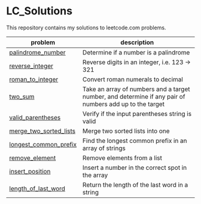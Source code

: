 # LC_Solutions
This repository contains my solutions to leetcode.com problems.

|problem|description|
|---|---|
|[palindrome_number](palindrome_number.py)|Determine if a number is a palindrome|
|[reverse_integer](reverse_integer.py)|Reverse digits in an integer, i.e. 123 -> 321|
|[roman_to_integer](roman_to_integer.py)|Convert roman numerals to decimal|
|[two_sum](two_sum.py)|Take an array of numbers and a target number, and determine if any pair of numbers add up to the target|
|[valid_parentheses](valid_parentheses.py)|Verify if the input parentheses string is valid|
|[merge_two_sorted_lists](Merge_Two_Sorted_Lists.py)|Merge two sorted lists into one|
|[longest_common_prefix](longest_common_prefix.py)|Find the longest common prefix in an array of strings|
|[remove_element](remove_element.py)|Remove elements from a list|
|[insert_position](insert_position.py)|Insert a number in the correct spot in the array|
|[length_of_last_word](length_of_last_word.py)|Return the length of the last word in a string|
